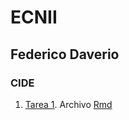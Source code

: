 # ECNII
## Federico Daverio
### CIDE
1. [Tarea 1](https://federicodaverio.github.io/ECNII/Tarea_1_Federico_Daverio.jtml). Archivo [Rmd](https://federicodaverio.github.io/ECNII/Tarea_1_Federico_Daverio.Rmd)
